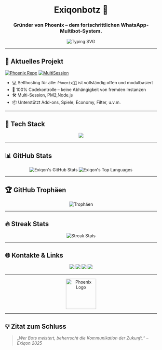 <h1 align="center"> Exiqonbotz 👑</h1>
<h3 align="center"> Gründer von Phoenix – dem fortschrittlichen WhatsApp-Multibot-System.</h3>

<p align="center">
  <img src="https://readme-typing-svg.herokuapp.com?font=Fira+Code&size=22&pause=1000&center=true&vCenter=true&width=435&lines=⚙️+Fullstack+Dev+%7C+Node.js%2C+TypeScript%2C+MongoDB;👨‍💻+Gründer+von+Phoenix+Bot+System;📲+WhatsApp+Automatisierung+in+Profi-Form;💬+Open+Source+ist+meine+DNA" alt="Typing SVG" />
</p>

---

## 🚀 Aktuelles Projekt

[![Phoenix Repo](https://img.shields.io/badge/Phoenix%20Bot-%F0%9F%94%A5%20Active%20Development-green?style=for-the-badge&logo=whatsapp)](https://github.com/Exiqonbotz/Phoenix)
[![MultiSession](https://img.shields.io/badge/Multi--Session%20Bots-%F0%9F%94%97%20unterstützt-blueviolet?style=for-the-badge)](https://github.com/Exiqonbotz)

- 💻 Selfhosting für alle: `Phoenix🐦‍🔥` ist vollständig offen und modulbasiert
- 🧠 100% Codekontrolle – keine Abhängigkeit von fremden Instanzen
- 🛠️ Multi-Session, PM2,Node.js
- 📦 Unterstützt Add-ons, Spiele, Economy, Filter, u.v.m.

---

## 🧰 Tech Stack

<p align="center">
  <img src="https://skillicons.dev/icons?i=nodejs,typescript,javascript,mongodb,docker,git,linux,github,html,react" />
</p>

---

## 📊 GitHub Stats

<p align="center">
  <img src="https://github-readme-stats.vercel.app/api?username=Exiqonbotz&show_icons=true&theme=tokyonight&hide_border=true&hide_title=true" alt="Exiqon's GitHub Stats" />
  <img src="https://github-readme-stats.vercel.app/api/top-langs/?username=Exiqonbotz&layout=compact&theme=tokyonight&hide_border=true" alt="Exiqon's Top Languages" />
</p>

---

## 🏆 GitHub Trophäen

<p align="center">
  <img src="https://github-profile-trophy.vercel.app/?username=Exiqonbotz&theme=tokyonight&row=1&column=7" alt="Trophäen" />
</p>

---

## 🔥 Streak Stats

<p align="center">
  <img src="https://streak-stats.demolab.com?user=Exiqonbotz&theme=tokyonight&hide_border=true" alt="Streak Stats" />
</p>

---

## 🌐 Kontakte & Links

<p align="center">
  <a href="https://t.me/Exiqonoff2"><img src="https://img.shields.io/badge/Telegram-Exiqon-0088cc?style=for-the-badge&logo=telegram" /></a>
  <a href="https://discord.gg/kMCGH3xFAw"><img src="https://img.shields.io/badge/Discord-Community-5865F2?style=for-the-badge&logo=discord&logoColor=white" /></a>
  <a href="https://phoenixgermany.com"><img src="https://img.shields.io/badge/Website-phoenixbot.de-orange?style=for-the-badge&logo=firefox-browser" /></a>
  <a href="mailto:phoenixgermanycontact@gmail.com"><img src="https://img.shields.io/badge/Mail-Kontakt-EA4335?style=for-the-badge&logo=gmail&logoColor=white" /></a>
</p>

---

<p align="center">
  <img src="https://github.com/Exiqonbotz/Exiqonbotz/raw/main/assets/phoenix-logo.png" height="100" alt="Phoenix Logo" />
</p>

---

## 💡 Zitat zum Schluss

> *„Wer Bots meistert, beherrscht die Kommunikation der Zukunft.“ – Exiqon 2025*


